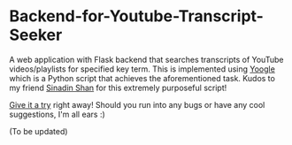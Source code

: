 # Backend-for-Youtube-Transcript-Seeker

A web application with Flask backend that searches transcripts of YouTube videos/playlists for specified key term.
This is implemented using <a href="https://github.com/SinadShan/Yoogle">Yoogle</a> which is a Python script that achieves the aforementioned task.
Kudos to my friend <a href="https://github.com/SinadShan">Sinadin Shan</a> for this extremely purposeful script!

 <a href="https://yoogle.gq">Give it a try</a> right away! Should you run into any bugs or have any cool suggestions, I'm all ears :)
 
 (To be updated)
